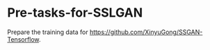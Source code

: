 # Pre-tasks-for-SSLGAN
Prepare the training data for https://github.com/XinyuGong/SSGAN-Tensorflow.
